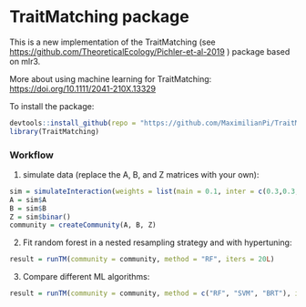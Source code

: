 # TraitMatching package

This is a new implementation of the TraitMatching (see https://github.com/TheoreticalEcology/Pichler-et-al-2019 ) package based on mlr3.

More about using machine learning for TraitMatching: https://doi.org/10.1111/2041-210X.13329

To install the package:

```r
devtools::install_github(repo = "https://github.com/MaximilianPi/TraitMatching", subdir = "TraitMatching")
library(TraitMatching)
```

### Workflow

1) simulate data (replace the A, B, and Z matrices with your own):
```r
sim = simulateInteraction(weights = list(main = 0.1, inter = c(0.3,0.3,0.3)))
A = sim$A
B = sim$B
Z = sim$binar()
community = createCommunity(A, B, Z)

```

2) Fit random forest in a nested resampling strategy and with hypertuning:
```r
result = runTM(community = community, method = "RF", iters = 20L)

```

3) Compare different ML algorithms:
```r
result = runTM(community = community, method = c("RF", "SVM", "BRT"), iters = 20L)

```